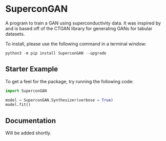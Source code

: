 # SuperconGAN

A program to train a GAN using superconductivity data.
It was inspired by and is based off of the CTGAN library for generating GANs for tabular datasets.

To install, please use the following command in a terminal window:

```PowerShell
python3 -m pip install SuperconGAN --upgrade
```

## Starter Example

To get a feel for the package, try running the following code:

```python
import SuperconGAN

model = SuperconGAN.Synthesizer(verbose = True)
model.fit()
```

## Documentation

Will be added shortly.
